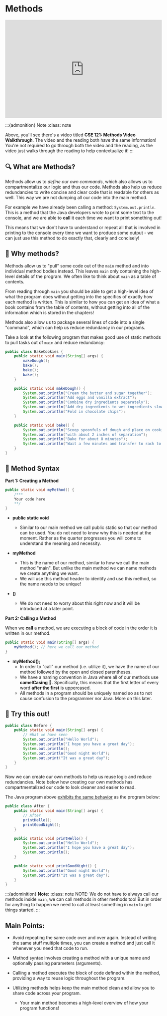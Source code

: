 # Methods

<div style="position: relative; padding-bottom: 62.5%; height: 0;">
    <iframe src="https://www.youtube.com/embed/y3Hd2wpYzqs?si=bJxyURFODkJsis5i" frameborder="0" webkitallowfullscreen mozallowfullscreen allowfullscreen style="position: absolute; top: 0; left: 0; width: 100%; height: 100%;"></iframe>
</div>

:::{admonition} Note
:class: note

Above, you'll see there's a video titled **CSE 121: Methods Video Walkthrough**. The video and the reading both have the same information! You're not required to go through both the video and the reading, as the video just walks through the reading to help contextualize it!
:::

## 🔍 What are Methods? 

Methods allow us to *define our own commands*, which also allows us to compartmentalize our logic and thus our code. Methods also help us reduce redundancies to write concise and clear code that is readable for others as well. This way we are not dumping all our code into the main method.  

For example we have already been calling a method:  `System.out.println`. This is a method that the Java developers wrote to print some text to the console, and we are able to **call** it each time we want to print something out! 

This means that we don't have to understand or repeat all that is involved in printing to the console every time we want to produce some output - we can just use this method to do exactly that, clearly and concisely! 



## 🤔 Why methods? 

Methods allow us to "pull" some code out of the `main` method and into individual method bodies instead. This leaves `main` only containing the high-level details of the program. We often like to think about `main` as a table of contents. 

From reading through `main` you should be able to get a high-level idea of what the program does without getting into the specifics of exactly how each method is written. This is similar to how you can get an idea of what a book contains from the table of contents, without getting into all of the information which is stored in the chapters! 

Methods also allow us to package several lines of code into a single "command", which can help us reduce redundancy in our programs. 

Take a look at the following program that makes good use of static methods to pull tasks out of `main` and reduce redundancy: 

```java
public class BakeCookies {
    public static void main(String[] args) {
        makeDough();
        bake();
        bake();
        bake();
    }

    public static void makeDough() {
        System.out.println("Cream the butter and sugar together");
        System.out.println("Add eggs and vanilla extract");
        System.out.println("Combine dry ingredients separately");
        System.out.println("Add dry ingredients to wet ingredients slowly");
        System.out.println("Fold in chocolate chips");
    }

    public static void bake() {
        System.out.println("Scoop spoonfuls of dough and place on cookie sheet");
        System.out.println("with about 2 inches of separation");
        System.out.println("Bake for about 8 minutes");
        System.out.println("Wait a few minutes and transfer to rack to cool completely");
    }
}
```

## 📗 Method Syntax

**Part 1: Creating a Method**

```java
public static void myMethod() {
    /***
    Your code here
    **/
}
```

- **public static void**
    * Similar to our main method we call public static so that our method can be used. You do not need to know why this is needed at the moment. Rather as the quarter progresses you will come to understand the meaning and necessity.  

- **myMethod**
    * This is the name of our method, similar to how we call the main method "main". But unlike the main method we can name methods we create anything we want. 
    * We will use this method header to identify and use this method, so the name needs to be unique!

- **()**
    * We do not need to worry about this right now and it will be introduced at a later point.

**Part 2: Calling a Method** 

When we **call** a method, we are executing a block of code in the order it is written in our method.

```java
public static void main(String[] args) {
    myMethod(); // here we call our method
}
```

- **myMethod();**
    * In order to "call" our method (i.e. utilize it), we have the name of our method followed by the open and closed parentheses. 
    * We have a naming convention in Java where all of our methods use **camelCasing** 🐪. Specifically, this means that the first letter of every word **after the first** is uppercased.
    * All methods in a program should be uniquely named so as to not cause confusion to the programmer nor Java. More on this later.

## 🧠 Try this out!

```java
public class Before {
    public static void main(String[] args) {
        // What we have seen
        System.out.println("Hello World");
        System.out.println("I hope you have a great day");
        System.out.println();
        System.out.println("Good night World");
        System.out.print("It was a great day");
    }
}
```

Now we can create our own methods to help us reuse logic and reduce redundancies. Note below how creating our own methods has compartmentalized our code to look cleaner and easier to read. 

The Java program above <ins>exhibits the same behavior</ins> as the program below:

```java
public class After {
    public static void main(String[] args) {
        // After 
        printHello();
        printGoodNight(); 
    }

    public static void printHello() {
        System.out.println("Hello World");
        System.out.println("I hope you have a great day");
        System.out.println();
    }

    public static void printGoodNight() {
        System.out.println("Good night World");
        System.out.print("It was a great day");
    }
}
```

:::{adominition} **Note:**
:class: note
NOTE: We do not have to always call our methods inside `main`, we can call methods in other methods too! But in order for anything to happen we need to call at least something in `main` to get things started. 
:::

## **Main Points:**

- Avoid repeating the same code over and over again. Instead of writing the same stuff multiple times, you can create a method and just call it whenever you need that code to run.

- Method syntax involves creating a method with a unique name and optionally passing parameters (arguments).

- Calling a method executes the block of code defined within the method, providing a way to reuse logic throughout the program.

- Utilizing methods helps keep the main method clean and allow you to share code across your program.
    * Your main method becomes a high-level overview of how your program functions! 